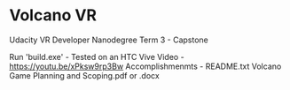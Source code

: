 # Volcano VR
 Udacity VR Developer Nanodegree Term 3 - Capstone
 
 Run 'build.exe' - Tested on an HTC Vive
 Video - https://youtu.be/xPksw9rp3Bw
 Accomplishmenmts - README.txt
 Volcano Game Planning and Scoping.pdf or .docx

